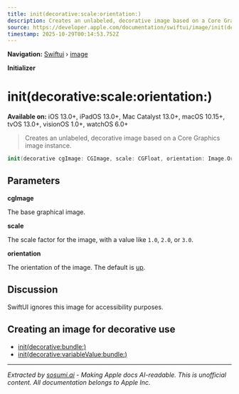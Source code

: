 ```yaml
---
title: init(decorative:scale:orientation:)
description: Creates an unlabeled, decorative image based on a Core Graphics image instance.
source: https://developer.apple.com/documentation/swiftui/image/init(decorative:scale:orientation:)
timestamp: 2025-10-29T00:14:53.752Z
---
```


**Navigation:** [Swiftui](/documentation/swiftui) › [image](/documentation/swiftui/image)

**Initializer**

# init(decorative:scale:orientation:)

**Available on:** iOS 13.0+, iPadOS 13.0+, Mac Catalyst 13.0+, macOS 10.15+, tvOS 13.0+, visionOS 1.0+, watchOS 6.0+

> Creates an unlabeled, decorative image based on a Core Graphics image instance.

```swift
init(decorative cgImage: CGImage, scale: CGFloat, orientation: Image.Orientation = .up)
```

## Parameters

**cgImage**

The base graphical image.



**scale**

The scale factor for the image, with a value like `1.0`, `2.0`, or `3.0`.



**orientation**

The orientation of the image. The default is [up](/documentation/swiftui/image/orientation/up).



## Discussion

SwiftUI ignores this image for accessibility purposes.

## Creating an image for decorative use

- [init(decorative:bundle:)](/documentation/swiftui/image/init(decorative:bundle:))
- [init(decorative:variableValue:bundle:)](/documentation/swiftui/image/init(decorative:variablevalue:bundle:))

---

*Extracted by [sosumi.ai](https://sosumi.ai) - Making Apple docs AI-readable.*
*This is unofficial content. All documentation belongs to Apple Inc.*

